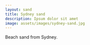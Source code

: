 ```yaml
---
layout: sand
title: Sydney sand
description: Ipsum dolor sit amet
image: assets/images/sydney-sand.jpg
---
```


Beach sand from Sydney.
